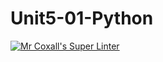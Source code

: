 # Unit5-01-Python
[![Mr Coxall's Super Linter](https://github.com/ICS3U-Programming-NathanA/Unit5-01-Python/workflows/Mr%20Coxall's%20Super%20Linter/badge.svg)](https://github.com/ICS3U-Programming-NathanA/Unit5-01-Python/actions/)

